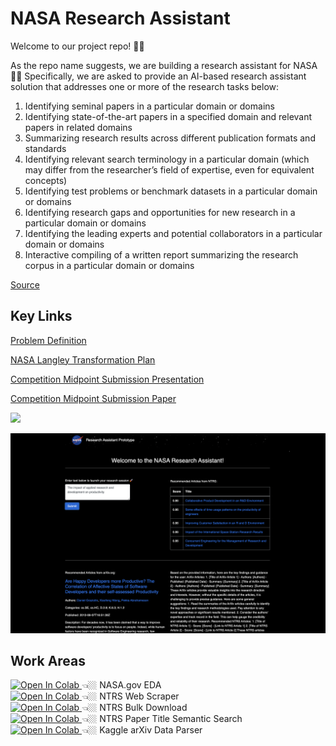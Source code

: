 # NASA Research Assistant

Welcome to our project repo! 👋🥳

As the repo name suggests, we are building a research assistant for NASA 🚀🤩 Specifically, we are asked to provide an AI-based research assistant solution that addresses one or more of the research tasks below:

1. Identifying seminal papers in a particular domain or domains
2. Identifying state-of-the-art papers in a specified domain and relevant papers in related domains
3. Summarizing research results across different publication formats and standards
4. Identifying relevant search terminology in a particular domain (which may differ from the researcher’s field of expertise, even for equivalent concepts)
5. Identifying test problems or benchmark datasets in a particular domain or domains
6. Identifying research gaps and opportunities for new research in a particular domain or domains
7. Identifying the leading experts and potential collaborators in a particular domain or domains
8. Interactive compiling of a written report summarizing the research corpus in a particular domain or domains    

[Source](https://www.drivendata.org/competitions/252/ai-research-assistants/page/779/)

## Key Links

[Problem Definition](https://www.drivendata.org/competitions/252/ai-research-assistants/page/779/)

[NASA Langley Transformation Plan](https://ntrs.nasa.gov/api/citations/20230007724/downloads/NASA-TM-20230007724.pdf)

[Competition Midpoint Submission Presentation](https://nickmccarty.me/competition-midpoint-submission-presentation/)

[Competition Midpoint Submission Paper](https://github.com/nickmccarty/nasa-research-assistant/blob/main/competition-midpoint-submission-paper.pdf)

[![](https://img.shields.io/static/v1?label=View%20Demo%20Site&message=link&labelColor=2f363d&color=blue&style=flat&logo=github&logoColor=959da5)](https://nickmccarty.github.io/nasa-research-assistant/)

![](https://github.com/nickmccarty/nasa-research-assistant/blob/main/assets/images/prototype.png?raw=true)

## Work Areas

<a href="https://colab.research.google.com/drive/1vBhBIT0RadiGgRQlAhCGQMjJMC4wMsMG?usp=sharing#offline=true&sandboxMode=true">
   <img src="https://colab.research.google.com/assets/colab-badge.svg" alt="Open In Colab"/>
</a> 👈🏼 NASA.gov EDA

<br>

<a href="https://colab.research.google.com/drive/1lDXjpJzzxcLEtgHWAgmERK6Ntpnqce2u?usp=sharing#offline=true&sandboxMode=true">
   <img src="https://colab.research.google.com/assets/colab-badge.svg" alt="Open In Colab"/>
</a> 👈🏼 NTRS Web Scraper

<br>

<a href="https://colab.research.google.com/drive/1t2po6n7rRSBA1qhvV5o9q6HGB7xkND99?usp=sharing#offline=true&sandboxMode=true">
   <img src="https://colab.research.google.com/assets/colab-badge.svg" alt="Open In Colab"/>
</a> 👈🏼 NTRS Bulk Download

<br>

<a href="https://colab.research.google.com/drive/1GUljuU58SovzkOopiQaARL6i2yMI1drO?usp=sharing#offline=true&sandboxMode=true">
   <img src="https://colab.research.google.com/assets/colab-badge.svg" alt="Open In Colab"/>
</a> 👈🏼 NTRS Paper Title Semantic Search

<br>

<a href="https://colab.research.google.com/drive/1Y5UW8m0BoJb0WgIfXewF3F4kSgStZIVq?usp=sharing#offline=true&sandboxMode=true">
   <img src="https://colab.research.google.com/assets/colab-badge.svg" alt="Open In Colab"/>
</a> 👈🏼 Kaggle arXiv Data Parser


